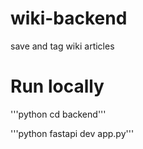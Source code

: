 # wiki-backend
save and tag wiki articles

# Run locally

'''python
cd backend'''

'''python
fastapi dev app.py'''
